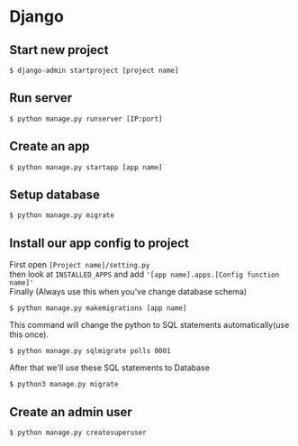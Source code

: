 # Django
Start new project
-----------------
```
$ django-admin startproject [project name]
```

Run server
-----------
```
$ python manage.py runserver [IP:port]
```

Create an app
---------
```
$ python manage.py startapp [app name]
```

Setup database
---------
```
$ python manage.py migrate
```


Install our app config to project
-----
First open `[Project name]/setting.py`  
then look at `INSTALLED_APPS` and add
`'[app name].apps.[Config function name]'`  
Finally (Always use this when you've change database schema)  
```
$ python manage.py makemigrations [app name]
```

This command will change the python to SQL statements automatically(use this once).
```
$ python manage.py sqlmigrate polls 0001
```

After that we'll use these SQL statements to Database  
```
$ python3 manage.py migrate
```

Create an admin user
-----
```
$ python manage.py createsuperuser
```
